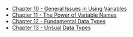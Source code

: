 - [Chapter 10 - General Issues in Using Variables](code-complete/03-10-general-issues-in-using-variables/ "Chapter 10 - General Issues in Using Variables")
- [Chapter 11 - The Power of Variable Names](code-complete/03-11-the-power-of-variable-names/ "Chapter 11 - The Power of Variable Names")
- [Chapter 12 - Fundamental Data Types](code-complete/03-12-fundamental-data-types/ "Chapter 12 - Fundamental Data Types")
- [Chapter 13 - Unsual Data Types](code-complete/03-13-unsual-data-types/ "Chapter 13 - Unsual Data Types")
